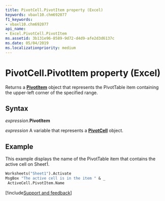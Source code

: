```yaml
---
title: PivotCell.PivotItem property (Excel)
keywords: vbaxl10.chm692077
f1_keywords:
- vbaxl10.chm692077
api_name:
- Excel.PivotCell.PivotItem
ms.assetid: 3b131e96-8589-9d72-d4d9-afe2d3d6137c
ms.date: 05/04/2019
ms.localizationpriority: medium
---
```



# PivotCell.PivotItem property (Excel)

Returns a **[PivotItem](Excel.PivotItem.md)** object that represents the PivotTable item containing the upper-left corner of the specified range.


## Syntax

_expression_.**PivotItem**

_expression_ A variable that represents a **[PivotCell](Excel.PivotCell.md)** object.


## Example

This example displays the name of the PivotTable item that contains the active cell on Sheet1.

```vb
Worksheets("Sheet1").Activate 
MsgBox "The active cell is in the item " & _ 
 ActiveCell.PivotItem.Name
```



[!include[Support and feedback](~/includes/feedback-boilerplate.md)]